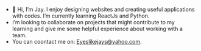 - 👋 Hi, I’m Jay. I enjoy designing websites and creating useful applications with codes. I’m currently learning ReactJs and Python. 
- I’m looking to collaborate on projects that might contribute to my learning and give me some helpful experience about working with a team.
- You can coontact me on: Eyeslikejays@yahoo.com.

<!---
Jaynimi/Jaynimi is a ✨ special ✨ repository because its `README.md` (this file) appears on your GitHub profile.
You can click the Preview link to take a look at your changes.
--->
